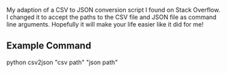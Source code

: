 My adaption of a CSV to JSON conversion script I found on Stack Overflow.  I changed it to accept the paths to the CSV file and JSON file as command line arguments.  Hopefully it will make your life easier like it did for me!

## Example Command

python csv2json "csv path" "json path"

